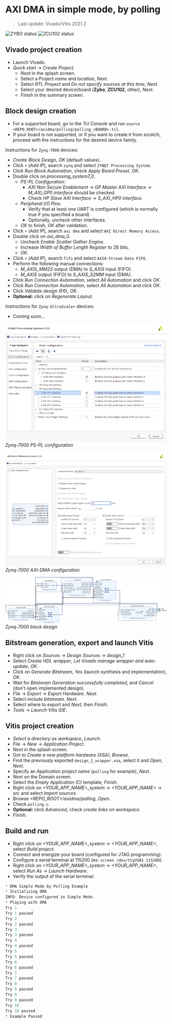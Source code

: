 # AXI DMA in simple mode, by polling

> Last update: Vivado/Vitis 2021.2

![ZYBO status](https://img.shields.io/badge/ZYBO-supported-darkgreen)
![ZCU102 status](https://img.shields.io/badge/ZCU102-unsupported-darkred)

## Vivado project creation

* Launch Vivado.
* *Quick start* -> *Create Project*.
  * *Next* in the splash screen.
  * Select a Project *name* and *location*, *Next*.
  * Select *RTL Proyect* and *Do not specify sources at this time*, *Next*.
  * Select your desired device/board (**Zybo**, **ZCU102**, other), *Next*.
  * *Finish* in the summary screen.

## Block design creation

* For a supported board, go to the *Tcl Console* and run `source <REPO_ROOT>/axidma/polling/polling_<BOARD>.tcl`.
* If your board is not supported, or if you want to create it from scratch, proceed with the instructions for the desired device family.

Instructions for `Zynq-7000` devices:
* *Create Block Design*, *OK* (default values).
* Click `+` (*Add IP*), search `zynq` and select `ZYNQ7 Processing System`.
* Click *Run Block Automation*, check *Apply Board Preset*, *OK*.
* Double click on *processing_system7_0*.
  * *PS-PL Configuration*:
    * *AXI Non Secure Enablement* -> *GP Master AXI Interface* -> *M_AXI_GP0 interface* should be checked.
    * Check *HP Slave AXI Interface* -> *S_AXI_HP0 interface*.
  * *Peripheral I/O Pins*:
    * Verify that at least one UART is configured (which is normally true if you specified a board).
    * Optionally, uncheck other interfaces.
  * *OK* to finish, *OK* after validation.
* Click `+` (*Add IP*), search `axi dma` and select `AXI Direct Memory Access`.
* Double click on *axi_dma_0*.
  * Uncheck *Enable Scatter Gather Engine*.
  * Increase *Width of Buffer Length Register* to 26 bits.
  * *OK*.
* Click `+` (*Add IP*), search `fifo` and select `AXI4-Stream Data FIFO`.
* Perform the following manual connections:
  * *M_AXIS_MM2S* output (DMA) to *S_AXIS* input (FIFO).
  * *M_AXIS* output (FIFO) to *S_AXIS_S2MM* input (DMA).
* Click *Run Connection Automation*, select *All Automation* and click *OK*.
* Click *Run Connection Automation*, select *All Automation* and click *OK*.
* Click *Validate design* (F6), *OK*.
* **Optional:** click on *Regenerate Layout*.

Instructions for `Zynq-UltraScale+` devices:
 * Coming soon...

![PS-PL configuration](images/ps-pl-config.png)
*Zynq-7000 PS-PL configuration*

![AXI-DMA configuration](images/axi-dma-config.png)
*Zynq-7000 AXI-DMA configuration*

![Zynq-7000](images/block_design.png)
*Zynq-7000 block design*

## Bitstream generation, export and launch Vitis

* Right click on *Sources* -> *Design Sources* -> *design_1*
* Select *Create HDL wrapper*, *Let Vivado manage wrapper and auto-update*, *OK*.
* Click on *Generate Bitstream*, *Yes* (launch synthesis and implementation), *OK*.
* Wait for *Bitstream Generation successfully completed*, and *Cancel* (don't open implemented design).
* *File* -> *Export* -> *Export Hardware*. *Next*.
* Select *include bitstream*. *Next*.
* Select where to export and *Next*, then *Finish*.
* *Tools* -> *Launch Vitis IDE*.

## Vitis project creation

* *Select a directory as workspace*, *Launch*.
* *File* -> *New* -> *Application Project*.
* *Next* in the splash screen.
* Got to *Create a new platform hardware (XSA)*, *Browse*.
* Find the previously exported `design_1_wrapper.xsa`, select it and *Open*, *Next*.
* Specify an *Application project name* (`polling` for example), *Next*.
* *Next* on the Domain screen.
* Select the *Empty Application (C)* template, *Finish*.
* Right click on *<YOUR_APP_NAME>_system* -> *<YOUR_APP_NAME>* -> *src* and select *Import sources*.
* Browse *<REPO_ROOT>/axidma/polling*, *Open*.
* Check `polling.c`.
* **Optional:** click *Advanced*, check *create links on workspace*.
* *Finish*.

## Build and run

* Right click on *<YOUR_APP_NAME>_system* -> *<YOUR_APP_NAME>*, select *Build project*.
* Connect and energize your board (configured for JTAG programming).
* Configure a serial terminal at 115200 (ex: `screen /dev/ttyUSB1 115200`).
* Right click on *<YOUR_APP_NAME>_system* -> *<YOUR_APP_NAME>*, select *Run As* -> *Launch Hardware*.
* Verify the output of the serial terminal:
```C
* DMA Simple Mode by Polling Example
* Initializing DMA
INFO: Device configured in Simple Mode.
* Playing with DMA
Try 1
Try 1 passed
Try 2
Try 2 passed
Try 3
Try 3 passed
Try 4
Try 4 passed
Try 5
Try 5 passed
Try 6
Try 6 passed
Try 7
Try 7 passed
Try 8
Try 8 passed
Try 9
Try 9 passed
Try 10
Try 10 passed
* Example Passed
```
